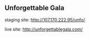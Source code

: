 ## Unforgettable Gala

staging site: http://107.170.222.95/unfo/

live site: http://unforgettablegala.com/